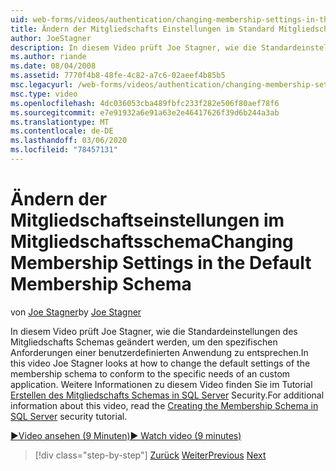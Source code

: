 ```yaml
---
uid: web-forms/videos/authentication/changing-membership-settings-in-the-default-membership-schema
title: Ändern der Mitgliedschafts Einstellungen im Standard Mitgliedschafts Schema | Microsoft-Dokumentation
author: JoeStagner
description: In diesem Video prüft Joe Stagner, wie die Standardeinstellungen des Mitgliedschafts Schemas geändert werden, um den spezifischen Anforderungen einer benutzerdefinierten Anwendung zu entsprechen. Für ...
ms.author: riande
ms.date: 08/04/2008
ms.assetid: 7770f4b8-48fe-4c82-a7c6-02aeef4b85b5
msc.legacyurl: /web-forms/videos/authentication/changing-membership-settings-in-the-default-membership-schema
msc.type: video
ms.openlocfilehash: 4dc036053cba489fbfc233f282e506f80aef78f6
ms.sourcegitcommit: e7e91932a6e91a63e2e46417626f39d6b244a3ab
ms.translationtype: MT
ms.contentlocale: de-DE
ms.lasthandoff: 03/06/2020
ms.locfileid: "78457131"
---
```

# <a name="changing-membership-settings-in-the-default-membership-schema"></a><span data-ttu-id="2ab3d-104">Ändern der Mitgliedschaftseinstellungen im Mitgliedschaftsschema</span><span class="sxs-lookup"><span data-stu-id="2ab3d-104">Changing Membership Settings in the Default Membership Schema</span></span>

<span data-ttu-id="2ab3d-105">von [Joe Stagner](https://github.com/JoeStagner)</span><span class="sxs-lookup"><span data-stu-id="2ab3d-105">by [Joe Stagner](https://github.com/JoeStagner)</span></span>

<span data-ttu-id="2ab3d-106">In diesem Video prüft Joe Stagner, wie die Standardeinstellungen des Mitgliedschafts Schemas geändert werden, um den spezifischen Anforderungen einer benutzerdefinierten Anwendung zu entsprechen.</span><span class="sxs-lookup"><span data-stu-id="2ab3d-106">In this video Joe Stagner looks at how to change the default settings of the membership schema to conform to the specific needs of an custom application.</span></span> <span data-ttu-id="2ab3d-107">Weitere Informationen zu diesem Video finden Sie im Tutorial [Erstellen des Mitgliedschafts Schemas in SQL Server](../../overview/older-versions-security/membership/creating-the-membership-schema-in-sql-server-vb.md) Security.</span><span class="sxs-lookup"><span data-stu-id="2ab3d-107">For additional information about this video, read the [Creating the Membership Schema in SQL Server](../../overview/older-versions-security/membership/creating-the-membership-schema-in-sql-server-vb.md) security tutorial.</span></span>

[<span data-ttu-id="2ab3d-108">&#9654;Video ansehen (9 Minuten)</span><span class="sxs-lookup"><span data-stu-id="2ab3d-108">&#9654; Watch video (9 minutes)</span></span>](https://channel9.msdn.com/Blogs/ASP-NET-Site-Videos/changing-membership-settings-in-the-default-membership-schema)

> [!div class="step-by-step"]
> <span data-ttu-id="2ab3d-109">[Zurück](configuring-sql-to-work-with-membership-schemas.md)
> [Weiter](creating-user-accounts-with-the-create-user-wizard.md)</span><span class="sxs-lookup"><span data-stu-id="2ab3d-109">[Previous](configuring-sql-to-work-with-membership-schemas.md)
[Next](creating-user-accounts-with-the-create-user-wizard.md)</span></span>
